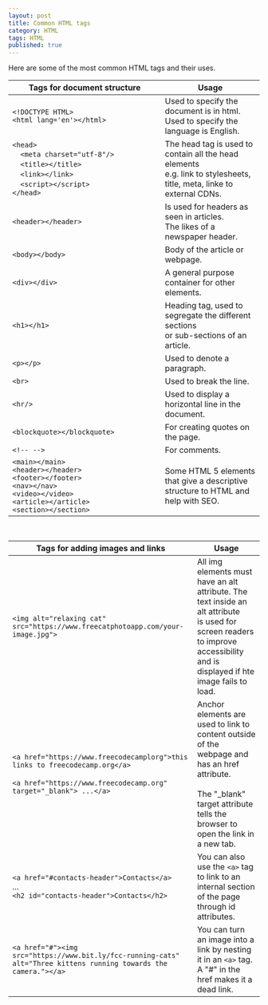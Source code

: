 ```yaml
---
layout: post
title: Common HTML tags
category: HTML
tags: HTML
published: true
---
```

Here are some of the most common HTML tags and their uses.



|   <div style="width:290px">Tags for document structure </div>   | Usage |
| ---       |    ---   |
| `<!DOCTYPE HTML>`<br>`<html lang='en'></html>`| Used to specify the document is in html. <br> Used to specify the language is English.        |
| `<head>`<br>&emsp;`<meta charset="utf-8"/>`<br>&emsp;`<title></title>`<br>&emsp;`<link></link>`<br>&emsp;`<script></script>`<br>`</head>`   | The head tag is used to contain all the head elements <br>e.g. link to stylesheets, title, meta, linke to external CDNs.       |
| `<header></header>` | Is used for headers as seen in articles. <br> The likes of a newspaper header.|
|`<body></body>` | Body of the article or webpage. |
|`<div></div>` | A general purpose container for other elements.|
|`<h1></h1>` | Heading tag, used to segregate the different sections <br> or sub-sections of an article.|
| `<p></p>` | Used to denote a paragraph.|
| `<br>` | Used to break the line.|
|`<hr/>` | Used to display a horizontal line in the document.|
|`<blockquote></blockquote>` | For creating quotes on the page.|
|`<!-- -->` | For comments.|
|`<main></main>`<br>`<header></header>`<br>`<footer></footer>`<br>`<nav></nav>`<br>`<video></video>`<br>`<article></article>`<br>`<section></section>`| Some HTML 5 elements that give a descriptive <br> structure to HTML and help with SEO.|

<br>

|    Tags for adding images and links   | Usage |
| ---       |    ---   |
|`<img alt="relaxing cat" src="https://www.freecatphotoapp.com/your-image.jpg">`| All img elements must have an alt attribute. The text inside an alt attribute <br> is used for screen readers to improve accessibility and is displayed if hte image fails to load.|
|`<a href="https://www.freecodecamplorg">this links to freecodecamp.org</a>` <br><br> `<a href="https://www.freecodecamp.org" target="_blank"> ...</a>` | Anchor elements are used to link to content outside of the webpage and has an href attribute. <br><br> The "_blank" target attribute tells the browser to open the link in a new tab.|
|`<a href="#contacts-header">Contacts</a>`<br>...<br>`<h2 id="contacts-header">Contacts</h2>`|You can also use the `<a>` tag to link to an internal section of the page through id attributes.|
|`<a href="#"><img src="https://www.bit.ly/fcc-running-cats"` <br> `alt="Three kittens running towards the camera."></a>` | You can turn an image into a link by nesting it in an `<a>` tag. A "#" in the href makes it a dead link.|
